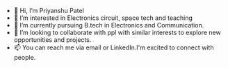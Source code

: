 - 👋 Hi, I’m Priyanshu Patel 
- 👀 I’m interested in Electronics circuit, space tech and teaching  
- 🌱 I’m currently pursuing B.tech in Electronics and Communication.
- 💞️ I’m looking to collaborate with ppl with similar interests to explore new opportunities and projects.
- 📫 You can reach me via email or LinkedIn.I'm excited to connect with people.

  

<!---
priyanshu0915/priyanshu0915 is a ✨ special ✨ repository because its `README.md` (this file) appears on your GitHub profile.
You can click the Preview link to take a look at your changes.
--->
